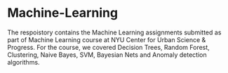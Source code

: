 # Machine-Learning

The respoistory contains the Machine Learning assignments submitted as part of Machine Learning course at NYU Center for Urban Science & Progress. For the course, we covered Decision Trees, Random Forest, Clustering, Naive Bayes, SVM, Bayesian Nets and Anomaly detection algorithms. 